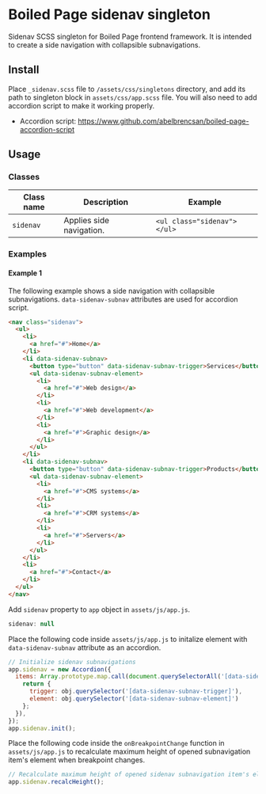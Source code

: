 # Boiled Page sidenav singleton

Sidenav SCSS singleton for Boiled Page frontend framework. It is intended to create a side navigation with collapsible subnavigations.

## Install

Place `_sidenav.scss` file to `/assets/css/singletons` directory, and add its path to singleton block in `assets/css/app.scss` file. You will also need to add accordion script to make it working properly.

- Accordion script: <https://www.github.com/abelbrencsan/boiled-page-accordion-script>

## Usage

### Classes

Class name | Description | Example
---------- | ----------- | -------
`sidenav` | Applies side navigation. | `<ul class="sidenav"></ul>`

### Examples

#### Example 1

The following example shows a side navigation with collapsible subnavigations. `data-sidenav-subnav` attributes are used for accordion script.

```html
<nav class="sidenav">
  <ul>
    <li>
      <a href="#">Home</a>
    </li>
    <li data-sidenav-subnav>
      <button type="button" data-sidenav-subnav-trigger>Services</button>
      <ul data-sidenav-subnav-element>
        <li>
          <a href="#">Web design</a>
        </li>
        <li>
          <a href="#">Web development</a>
        </li>
        <li>
          <a href="#">Graphic design</a>
        </li>
      </ul>
    </li>
    <li data-sidenav-subnav>
      <button type="button" data-sidenav-subnav-trigger>Products</button>
      <ul data-sidenav-subnav-element>
        <li>
          <a href="#">CMS systems</a>
        </li>
        <li>
          <a href="#">CRM systems</a>
        </li>
        <li>
          <a href="#">Servers</a>
        </li>
      </ul>
    </li>
    <li>
      <a href="#">Contact</a>
    </li>
  </ul>
</nav>
```

Add `sidenav` property to `app` object in `assets/js/app.js`.

```js
sidenav: null
```

Place the following code inside `assets/js/app.js` to initalize element with `data-sidenav-subnav` attribute as an accordion.

```js
// Initialize sidenav subnavigations
app.sidenav = new Accordion({
  items: Array.prototype.map.call(document.querySelectorAll('[data-sidenav-subnav]'), function(obj) {
    return {
      trigger: obj.querySelector('[data-sidenav-subnav-trigger]'),
      element: obj.querySelector('[data-sidenav-subnav-element]')
    };
  }),
});
app.sidenav.init();
```

Place the following code inside the `onBreakpointChange` function in `assets/js/app.js` to recalculate maximum height of opened subnavigation item's element when breakpoint changes.

```js
// Recalculate maximum height of opened sidenav subnavigation item's element
app.sidenav.recalcHeight();
```
